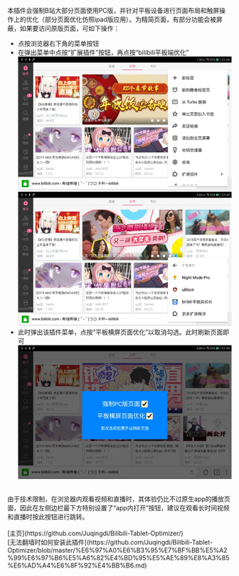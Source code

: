 本插件会强制B站大部分页面使用PC版，并针对平板设备进行页面布局和触屏操作上的优化（部分页面优化仿照ipad版应用）。为精简页面，有部分功能会被屏蔽，如果要访问原版页面，可如下操作：<br>
* 点按浏览器右下角的菜单按钮
* 在弹出菜单中点按“扩展插件”按钮，再点按“bilibili平板端优化” ![](/photos/设置-1.jpg) ![](/photos/设置-2.jpg)
* 此时弹出该插件菜单，点按“平板横屏页面优化”以取消勾选。此时刷新页面即可 ![](/photos/设置-3.jpg)
<br>
由于技术限制，在浏览器内观看视频和直播时，其体验仍比不过原生app的播放页面，因此在左侧边栏最下方特别设置了“app内打开”按钮，建议在观看长时间视频和直播时按此按钮进行跳转。<br>
<br>
[主页](https://github.com/Juqingdi/Bilibili-Tablet-Optimizer/)<br>
[无法翻墙时如何安装此插件](https://github.com/Juqingdi/Bilibili-Tablet-Optimizer/blob/master/%E6%97%A0%E6%B3%95%E7%BF%BB%E5%A2%99%E6%97%B6%E5%A6%82%E4%BD%95%E5%AE%89%E8%A3%85%E6%AD%A4%E6%8F%92%E4%BB%B6.md)<br>